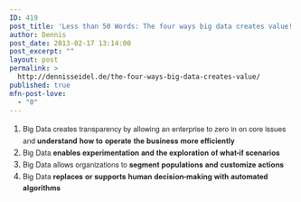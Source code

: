 ```yaml
---
ID: 419
post_title: 'Less than 50 Words: The four ways big data creates value!'
author: Dennis
post_date: 2013-02-17 13:14:00
post_excerpt: ""
layout: post
permalink: >
  http://dennisseidel.de/the-four-ways-big-data-creates-value/
published: true
mfn-post-love:
  - "0"
---
```

<ol><li><span style="background-color: #ffffff; color: #222222; font-family: 'Helvetica Neue', Arial, sans-serif; font-size: 13px; line-height: 21px;">Big Data creates transparency by allowing an enterprise to zero in on core issues and&nbsp;</span><strong style="background-color: #ffffff; color: #222222; font-family: 'Helvetica Neue', Arial, sans-serif; font-size: 13px; line-height: 21px;">understand how to operate the business more efficiently</strong></li><li><strong style="background-color: #ffffff; color: #222222; font-family: 'Helvetica Neue', Arial, sans-serif; font-size: 13px; line-height: 21px;"><span style="font-weight: normal;">Big Data</span>&nbsp;</strong><strong style="background-color: #ffffff; color: #222222; font-family: 'Helvetica Neue', Arial, sans-serif; font-size: 13px; line-height: 21px;"></strong><strong style="background-color: #ffffff; color: #222222; font-family: 'Helvetica Neue', Arial, sans-serif; font-size: 13px; line-height: 21px;">enables experimentation and the exploration of what-if scenarios</strong></li><li><span style="background-color: #ffffff; color: #222222; font-family: 'Helvetica Neue', Arial, sans-serif; font-size: 13px; line-height: 21px;">Big Data allows organizations to&nbsp;</span><strong style="background-color: #ffffff; color: #222222; font-family: 'Helvetica Neue', Arial, sans-serif; font-size: 13px; line-height: 21px;">segment populations and customize actions</strong></li><li><strong style="background-color: #ffffff; color: #222222; font-family: 'Helvetica Neue', Arial, sans-serif; font-size: 13px; line-height: 21px;"><span style="font-weight: normal;">Big Data</span>&nbsp;</strong><strong style="background-color: #ffffff; color: #222222; font-family: 'Helvetica Neue', Arial, sans-serif; font-size: 13px; line-height: 21px;">replaces or supports human decision-making with automated algorithms</strong></li></ol>